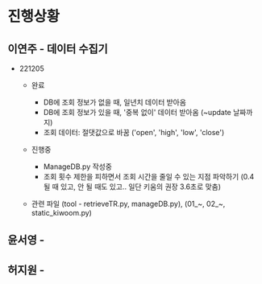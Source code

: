# 진행상황

## 이연주 - 데이터 수집기
+ 221205
  + 완료
    + DB에 조회 정보가 없을 때, 일년치 데이터 받아옴
    + DB에 조회 정보가 있을 때, '중복 없이' 데이터 받아옴 (~update 날짜까지)
    + 조회 데이터: 절댓값으로 바꿈 ('open', 'high', 'low', 'close')
  + 진행중
    + ManageDB.py 작성중
    + 조회 횟수 제한을 피하면서 조회 시간을 줄일 수 있는 지점 파악하기
        (0.4 될 때 있고, 안 될 때도 있고.. 일단 키움의 권장 3.6초로 맞춤)
        
  + 관련 파일 (tool - retrieveTR.py, manageDB.py), (01_~, 02_~, static_kiwoom.py)
## 윤서영 - 

## 허지원 -
